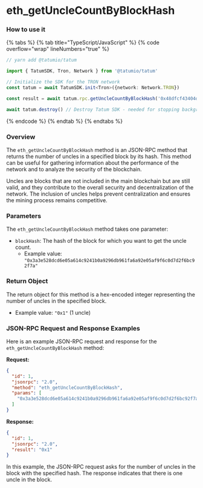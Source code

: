 # eth\_getUncleCountByBlockHash

### How to use it

{% tabs %}
{% tab title="TypeScript/JavaScript" %}
{% code overflow="wrap" lineNumbers="true" %}
```typescript
// yarn add @tatumio/tatum

import { TatumSDK, Tron, Network } from '@tatumio/tatum'

// Initialize the SDK for the TRON network
const tatum = await TatumSDK.init<Tron>({network: Network.TRON})

const result = await tatum.rpc.getUncleCountByBlockHash('0x48dfcf43404dffdb3b93a0b0d9982b642b221187bc3ed5c023bdab6c0e863e3d')

await tatum.destroy() // Destroy Tatum SDK - needed for stopping background jobs
```
{% endcode %}
{% endtab %}
{% endtabs %}

### Overview

The `eth_getUncleCountByBlockHash` method is an JSON-RPC method that returns the number of uncles in a specified block by its hash. This method can be useful for gathering information about the performance of the network and to analyze the security of the blockchain.

Uncles are blocks that are not included in the main blockchain but are still valid, and they contribute to the overall security and decentralization of the network. The inclusion of uncles helps prevent centralization and ensures the mining process remains competitive.

### Parameters

The `eth_getUncleCountByBlockHash` method takes one parameter:

* `blockHash`: The hash of the block for which you want to get the uncle count.
  * Example value: `"0x3a3e528dcd6e05a614c9241b0a9296db961fa6a92e05af9f6c0d7d2f6bc92f7a"`

### Return Object

The return object for this method is a hex-encoded integer representing the number of uncles in the specified block.

* Example value: `"0x1"` (1 uncle)

### JSON-RPC Request and Response Examples

Here is an example JSON-RPC request and response for the `eth_getUncleCountByBlockHash` method:

**Request:**

```json
{
  "id": 1,
  "jsonrpc": "2.0",
  "method": "eth_getUncleCountByBlockHash",
  "params": [
    "0x3a3e528dcd6e05a614c9241b0a9296db961fa6a92e05af9f6c0d7d2f6bc92f7a"
  ]
}
```

**Response:**

```json
{
  "id": 1,
  "jsonrpc": "2.0",
  "result": "0x1"
}
```

In this example, the JSON-RPC request asks for the number of uncles in the block with the specified hash. The response indicates that there is one uncle in the block.

